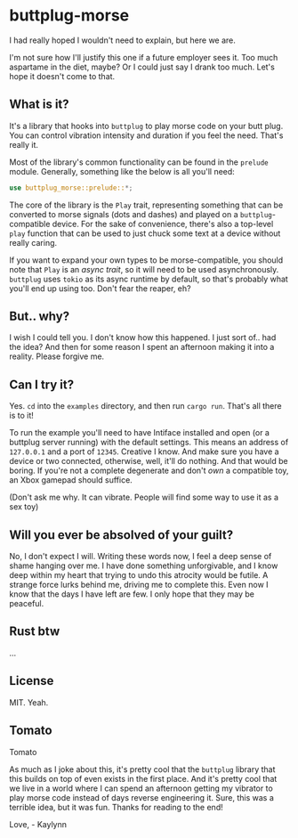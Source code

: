 # buttplug-morse
I had really hoped I wouldn't need to explain, but here we are.

I'm not sure how I'll justify this one if a future employer
sees it. Too much aspartame in the diet, maybe? Or I could just say I drank too much. Let's hope it doesn't come to
that.

## What is it?
It's a library that hooks into `buttplug` to play morse code on your butt plug. You can control vibration intensity and
duration if you feel the need. That's really it.

Most of the library's common functionality can be found in the `prelude` module. Generally, something like the below is
all you'll need:
```rs
use buttplug_morse::prelude::*;
```

The core of the library is the `Play` trait, representing something that can be converted to morse signals (dots and
dashes) and played on a `buttplug`-compatible device. For the sake of convenience, there's also a top-level `play`
function that can be used to just chuck some text at a device without really caring.

If you want to expand your own types to be morse-compatible, you should note that `Play` is an *async trait*, so it will
need to be used asynchronously. `buttplug` uses `tokio` as its async runtime by default, so that's probably what you'll
end up using too. Don't fear the reaper, eh?

## But.. why?
I wish I could tell you. I don't know how this happened. I just sort of.. had the idea? And then for some reason I spent
an afternoon making it into a reality. Please forgive me.

## Can I try it?
Yes. `cd` into the `examples` directory, and then run `cargo run`. That's all there is to it!

To run the example you'll need to have Intiface installed and open (or a buttplug server running) with the default
settings. This means an address of `127.0.0.1` and a port of `12345`. Creative I know. And make sure you have a device
or two connected, otherwise, well, it'll do nothing. And that would be boring. If you're not a complete degenerate and
don't *own* a compatible toy, an Xbox gamepad should suffice.

(Don't ask me why. It can vibrate. People will find some way to use it as a sex toy)

## Will you ever be absolved of your guilt?
No, I don't expect I will. Writing these words now, I feel a deep sense of shame hanging over me. I have done
something unforgivable, and I know deep within my heart that trying to undo this atrocity would be futile. A strange
force lurks behind me, driving me to complete this. Even now I know that the days I have left are few. I only hope that
they may be peaceful.

## Rust btw
...

## License
MIT. Yeah.

## Tomato
Tomato

As much as I joke about this, it's pretty cool that the `buttplug` library that this builds on top of even exists in the
first place. And it's pretty cool that we live in a world where I can spend an afternoon getting my vibrator to play
morse code instead of days reverse engineering it. Sure, this was a terrible idea, but it was fun. Thanks for reading to
the end!

Love,
\- Kaylynn